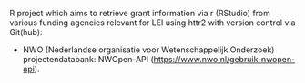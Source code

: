 R project which aims to retrieve grant information via r (RStudio) from various funding agencies relevant for LEI using httr2 with version control via Git(hub):

- NWO (Nederlandse organisatie voor Wetenschappelijk Onderzoek) projectendatabank: NWOpen-API (https://www.nwo.nl/gebruik-nwopen-api).
